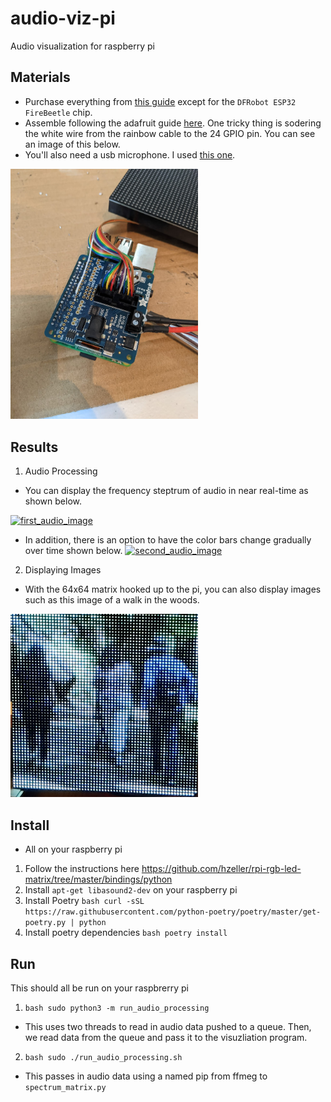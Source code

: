 # audio-viz-pi

Audio visualization for raspberry pi

## Materials
- Purchase everything from [this guide](https://www.hackster.io/gatoninja236/raspberry-pi-audio-spectrum-display-1791fa#things) except for the `DFRobot ESP32 FireBeetle` chip.
- Assemble following the adafruit guide [here](https://learn.adafruit.com/adafruit-rgb-matrix-plus-real-time-clock-hat-for-raspberry-pi/assembly). One tricky thing is sodering the white wire from the rainbow cable to the 24 GPIO pin. You can see an image of this below.
- You'll also need a usb microphone. I used [this one](https://www.amazon.com/gp/product/B08M37224H/ref=ppx_yo_dt_b_search_asin_image?ie=UTF8&psc=1).


<img src="media/pin_24.jpeg" alt="pin 24" width="300"/>

## Results

1. Audio Processing 
- You can display the frequency steptrum of audio in near real-time as shown below.

[![first_audio_image](https://img.youtube.com/vi/wC7Q1LEvRRQ/0.jpg)](https://www.youtube.com/watch?v=wC7Q1LEvRRQ)

- In addition, there is an option to have the color bars change gradually over time shown below. 
[![second_audio_image](https://img.youtube.com/vi/HIWIXwZ4F4o/0.jpg)](https://www.youtube.com/watch?v=HIWIXwZ4F4o)

2. Displaying Images
- With the 64x64 matrix hooked up to the pi, you can also display images such as this image of a walk in the woods.

<img src="media/walk-in-the-woods.jpeg" alt="walk_in_woods" width="300"/>

## Install

- All on your raspberry pi

1. Follow the instructions here <https://github.com/hzeller/rpi-rgb-led-matrix/tree/master/bindings/python>
2. Install `apt-get libasound2-dev` on your raspberry pi
3. Install Poetry `bash curl -sSL https://raw.githubusercontent.com/python-poetry/poetry/master/get-poetry.py | python`
4. Install poetry dependencies `bash poetry install`

## Run
This should all be run on your raspbrerry pi

1. `bash sudo python3 -m run_audio_processing`

- This uses two threads to read in audio data pushed to a queue. Then, we read data from the queue and pass it to the visuzliation program.

2. `bash sudo ./run_audio_processing.sh`

- This passes in audio data using a named pip from ffmeg to `spectrum_matrix.py`

